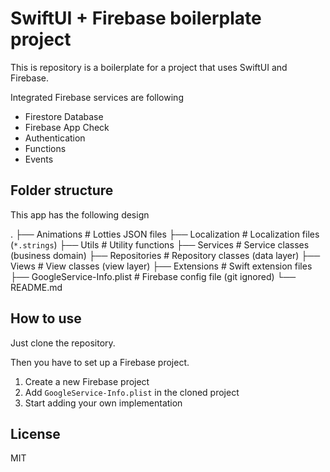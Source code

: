 # SwiftUI + Firebase boilerplate project

This is repository is a boilerplate for a project that uses SwiftUI and Firebase.

Integrated Firebase services are following
- Firestore Database
- Firebase App Check
- Authentication
- Functions
- Events

## Folder structure

This app has the following design 

.
├── Animations                      # Lotties JSON files
├── Localization                    # Localization files (`*.strings`)
├── Utils                           # Utility functions 
├── Services                        # Service classes (business domain)
├── Repositories                    # Repository classes (data layer)
├── Views                           # View classes (view layer)
├── Extensions                      # Swift extension files
├── GoogleService-Info.plist        # Firebase config file (git ignored)
└── README.md


## How to use

Just clone the repository.

Then you have to set up a Firebase project.

1. Create a new Firebase project
2. Add `GoogleService-Info.plist` in the cloned project
3. Start adding your own implementation

## License

MIT
